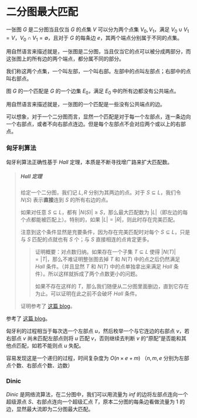 # 二分图最大匹配

一张图 $G$ 是二分图当且仅当 $G$ 的点集 $V$ 可以分为两个点集 $V_0,V_1$，满足 $V_0∪V_1=V$，$V_0∩V_1=∅$，且对于 $G$ 的每条边 $e$，其两个端点分别属于不同的点集。

用自然语言来描述就是，一张图是二分图，当且仅当它的点可以被分成两部分，而这张图上的所有边的两个端点，都分属不同的部分。

我们称这两个点集，一个叫左部，一个叫右部。左部中的点叫左部点；右部中的点叫右部点。

图 $G$ 的一个匹配是 $G$ 的一个边集 $E_0$，满足 $E_0$ 中的所有边都没有公共端点。

用自然语言来描述就是，一张图的一个匹配是一些没有公共端点的边。

可以想象，对于一个二分图而言，显然一个匹配是对于每一个左部点，连一条边向一个右部点，或者不向右部点连边。但是每个左部点不会对应两个或以上的右部点。

### 匈牙利算法

匈牙利算法正确性基于 $Hall$ 定理，本质是不断寻找增广路来扩大匹配数。

> ##### $Hall$ 定理
>
> 给定一个二分图，我们记 $L,R$ 分别为其两边的点。对于 $S⊆L$，我们令 $N(S)$ 表示**直接**连到 $S$ 的所有右边的点。
>
> 如果对任意 $S⊆L$，都有 $|N(S)|\ge S$，那么最大匹配数为 $|L|$（即左边的每个点都能被匹配上）。特别的，如果 $|L|=|R|$，则此时存在完美匹配。
>
> 注意到这个条件显然是充要条件，因为存在完美匹配时对每个 $S⊆L$，只是与 $S$ 匹配的点就也有 $S$ 个；与 $S$ 直接相连的点肯定更多。
>
> > 证明概要：对点数归纳。如果存在一个子集 $T⊆L$ 使得 $|N(T)|=|T|$，那么不难证明整张图去掉 $T$ 和 $N(T)$ 中的点之后仍然满足 $Hall$ 条件。（并且显然 $T$ 和 $N(T)$ 中的点单独拿出来满足 $Hall$ 条件）。所以这样就拆成了两个点数更小的问题。
> >
> > 如果不存在这样的 $T$，那么我们随便从二分图里面删边，直到它存在为止。可以证明在此之前不会破坏 $Hall$ 条件。
>
> 证明参考了 [这篇 blog](https://riteme.site/blog/2016-9-19/hall-theorem.html)。

参考了 [这篇 blog](https://www.luogu.com.cn/blog/rqy/hall-theorem-regular-bigraph)。

匈牙利的过程相当于每次选一个左部点 $u$，然后枚举一个与它连边的右部点 $v$，若右部点 $v$ 尚未匹配左部点则将 $u$ 匹配 $v$，否则继续去判断 $v$ 的“原配”是否能和其他点匹配，如若不能则点 $u$ 失配。

容易发现这是一个递归的过程，时间复杂度为 $O(n\times e+m)$ （$n,m,e$ 分别为左部点个数、右部点个数、边数）

### Dinic

$Dinic$ 是网络流算法，在二分图中，我们可以用流量为 $inf$ 的边将左部点连向一个超级源点 $S$、右部点连向一个超级汇点 $T$，原本二分图的每条边看做流量为 $1$ 的边，显然最大流即为二分图最大匹配。